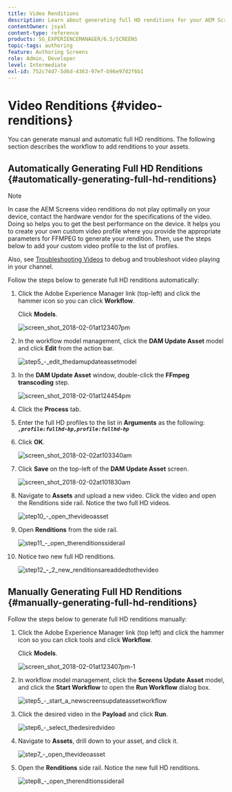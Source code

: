 ```yaml
---
title: Video Renditions
description: Learn about generating full HD renditions for your AEM Screens project.
contentOwner: jsyal
content-type: reference
products: SG_EXPERIENCEMANAGER/6.5/SCREENS
topic-tags: authoring
feature: Authoring Screens
role: Admin, Developer
level: Intermediate
exl-id: 752c74d7-5d6d-4363-97ef-b96e97d2f6b1
---
```

# Video Renditions {#video-renditions}

You can generate manual and automatic full HD renditions. The following section describes the workflow to add renditions to your assets.

## Automatically Generating Full HD Renditions {#automatically-generating-full-hd-renditions}

>[!NOTE]
>
>In case the AEM Screens video renditions do not play optimally on your device, contact the hardware vendor for the specifications of the video. Doing so helps you to get the best performance on the device. It helps you to create your own custom video profile where you provide the appropriate parameters for FFMPEG to generate your rendition. Then, use the steps below to add your custom video profile to the list of profiles.
>
>Also, see [Troubleshooting Videos](troubleshoot-videos.md) to debug and troubleshoot video playing in your channel.

Follow the steps below to generate full HD renditions automatically:

1. Click the Adobe Experience Manager link (top-left) and click the hammer icon so you can click **Workflow**.

   Click **Models**.

   ![screen_shot_2018-02-01at123407pm](assets/screen_shot_2018-02-01at123407pm.png)

1. In the workflow model management, click the **DAM Update Asset** model and click **Edit** from the action bar.

   ![step5_-_edit_thedamupdateassetmodel](assets/step5_-_edit_thedamupdateassetmodel.png)

1. In the **DAM Update Asset** window, double-click the **FFmpeg transcoding** step.

   ![screen_shot_2018-02-01at124454pm](assets/screen_shot_2018-02-01at124454pm.png)

1. Click the **Process** tab.
1. Enter the full HD profiles to the list in **Arguments** as the following:
   ***`,profile:fullhd-bp,profile:fullhd-hp`***
1. Click **OK**.

   ![screen_shot_2018-02-02at103340am](assets/screen_shot_2018-02-02at103340am.png)

1. Click **Save** on the top-left of the **DAM Update Asset** screen.

   ![screen_shot_2018-02-02at101830am](assets/screen_shot_2018-02-02at101830am.png)

1. Navigate to **Assets** and upload a new video. Click the video and open the Renditions side rail. Notice the two full HD videos.

   ![step10_-_open_thevideoasset](assets/step10_-_open_thevideoasset.png)

1. Open **Renditions** from the side rail.

   ![step11_-_open_therenditionssiderail](assets/step11_-_open_therenditionssiderail.png)

1. Notice two new full HD renditions.

   ![step12_-_2_new_renditionsareaddedtothevideo](assets/step12_-_2_new_renditionsareaddedtothevideo.png)

## Manually Generating Full HD Renditions {#manually-generating-full-hd-renditions}

Follow the steps below to generate full HD renditions manually:

1. Click the Adobe Experience Manager link (top left) and click the hammer icon so you can click tools and click **Workflow**.

   Click **Models**.

   ![screen_shot_2018-02-01at123407pm-1](assets/screen_shot_2018-02-01at123407pm-1.png)

1. In workflow model management, click the **Screens Update Asset** model, and click the **Start Workflow** to open the **Run Workflow** dialog box.

   ![step5_-_start_a_newscreensupdateassetworkflow](assets/step5_-_start_a_newscreensupdateassetworkflow.png)

1. Click the desired video in the **Payload** and click **Run**.

   ![step6_-_select_thedesiredvideo](assets/step6_-_select_thedesiredvideo.png)

1. Navigate to **Assets**, drill down to your asset, and click it.

   ![step7_-_open_thevideoasset](assets/step7_-_open_thevideoasset.png)

1. Open the **Renditions** side rail. Notice the new full HD renditions.

   ![step8_-_open_therenditionssiderail](assets/step8_-_open_therenditionssiderail.png)
